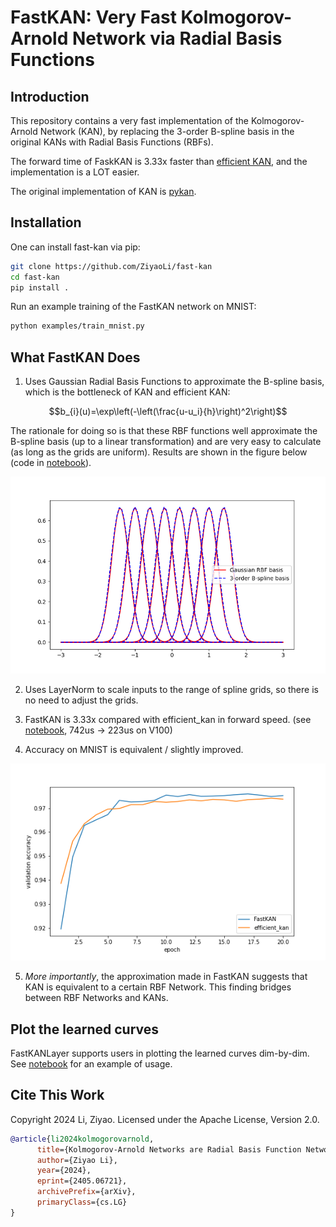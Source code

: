# FastKAN: Very Fast Kolmogorov-Arnold Network via Radial Basis Functions

## Introduction

This repository contains a very fast implementation of the Kolmogorov-Arnold Network (KAN), by replacing the 3-order B-spline basis in the original KANs with Radial Basis Functions (RBFs). 

The forward time of FaskKAN is 3.33x faster than [efficient KAN](https://github.com/Blealtan/efficient-kan), and the implementation is a LOT easier.

The original implementation of KAN is [pykan](https://github.com/KindXiaoming/pykan).

## Installation

One can install fast-kan via pip:

```bash
git clone https://github.com/ZiyaoLi/fast-kan
cd fast-kan
pip install .
```

Run an example training of the FastKAN network on MNIST:

```bash
python examples/train_mnist.py
```

## What FastKAN Does

1. Uses Gaussian Radial Basis Functions to approximate the B-spline basis, which is the bottleneck of KAN and efficient KAN:

$$b_{i}(u)=\exp\left(-\left(\frac{u-u_i}{h}\right)^2\right)$$

The rationale for doing so is that these RBF functions well approximate the B-spline basis (up to a linear transformation) and are very easy to calculate (as long as the grids are uniform). Results are shown in the figure below (code in [notebook](notebooks/test_spline_basis.ipynb)). 

![RBF well approximates 3-order B-spline basis.](img/compare_basis.png)

2. Uses LayerNorm to scale inputs to the range of spline grids, so there is no need to adjust the grids.

3. FastKAN is 3.33x compared with efficient_kan in forward speed. (see [notebook](notebooks/test_running_time.ipynb), 742us -> 223us on V100)

4. Accuracy on MNIST is equivalent / slightly improved.

![Validation accuracy across different training epochs on MNIST](img/val_curves.png)

5. *More importantly*, the approximation made in FastKAN suggests that KAN is equivalent to a certain RBF Network. This finding bridges between RBF Networks and KANs.

## Plot the learned curves

FastKANLayer supports users in plotting the learned curves dim-by-dim. See [notebook](notebooks/example_plot_activation.ipynb) for an example of usage.


## Cite This Work

Copyright 2024 Li, Ziyao. Licensed under the Apache License, Version 2.0.

```bibtex
@article{li2024kolmogorovarnold,
      title={Kolmogorov-Arnold Networks are Radial Basis Function Networks}, 
      author={Ziyao Li},
      year={2024},
      eprint={2405.06721},
      archivePrefix={arXiv},
      primaryClass={cs.LG}
}
```
